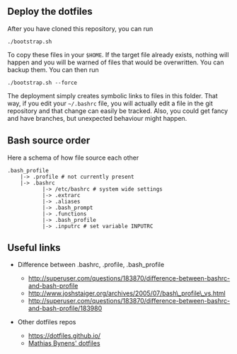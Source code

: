 ## Deploy the dotfiles

After you have cloned this repository, you can run 

	./bootstrap.sh

To copy these files in your `$HOME`. If the target file already exists, 
nothing will happen and you will be warned of files that would be overwritten.
You can backup them. You can then run 

	./bootstrap.sh --force

The deployment simply creates symbolic links to files in this folder. That way,
if you edit your `~/.bashrc` file, you will actually edit a file in the git
repository and that change can easily be tracked. Also, you could get fancy and
have branches, but unexpected behaviour might happen.

## Bash source order

Here a schema of how file source each other
	
	.bash_profile
	    |-> .profile # not currently present
	    |-> .bashrc
	           |-> /etc/bashrc # system wide settings
	           |-> .extrarc
	           |-> .aliases
	           |-> .bash_prompt
	           |-> .functions
	           |-> .bash_profile
	           |-> .inputrc # set variable INPUTRC



## Useful links

- Difference between .bashrc, .profile, .bash\_profile
  - http://superuser.com/questions/183870/difference-between-bashrc-and-bash-profile
  - http://www.joshstaiger.org/archives/2005/07/bash\_profile\_vs.html
  - http://superuser.com/questions/183870/difference-between-bashrc-and-bash-profile/183980

- Other dotfiles repos
  - https://dotfiles.github.io/
  - [Mathias Bynens' dotfiles](https://github.com/mathiasbynens/dotfiles)
